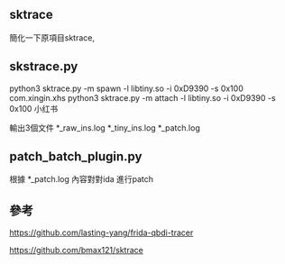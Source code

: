 ## sktrace
簡化一下原項目sktrace, 


## skstrace.py
python3 sktrace.py  -m spawn   -l libtiny.so  -i 0xD9390  -s 0x100  com.xingin.xhs
python3 sktrace.py  -m attach  -l libtiny.so  -i 0xD9390  -s 0x100  小红书

輸出3個文件
*_raw_ins.log
*_tiny_ins.log
*_patch.log

## patch_batch_plugin.py
根據 *_patch.log 內容對對ida 進行patch



## 參考
https://github.com/lasting-yang/frida-qbdi-tracer

https://github.com/bmax121/sktrace